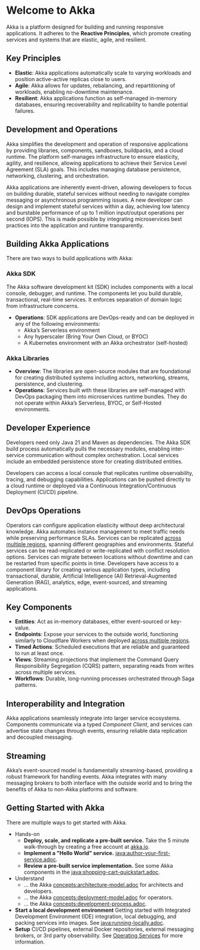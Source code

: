 # Welcome to Akka

Akka is a platform designed for building and running responsive applications. It adheres to the **Reactive Principles**, which promote creating services and systems that are elastic, agile, and resilient.

## Key Principles
* **Elastic**: Akka applications automatically scale to varying workloads and position active-active replicas close to users.
* **Agile**: Akka allows for updates, rebalancing, and repartitioning of workloads, enabling no-downtime maintenance.
* **Resilient**: Akka applications function as self-managed in-memory databases, ensuring recoverability and replicability to handle potential failures.

## Development and Operations
Akka simplifies the development and operation of responsive applications by providing libraries, components, sandboxes, buildpacks, and a cloud runtime. The platform self-manages infrastructure to ensure elasticity, agility, and resilience, allowing applications to achieve their Service Level Agreement (SLA) goals. This includes managing database persistence, networking, clustering, and orchestration.

Akka applications are inherently event-driven, allowing developers to focus on building durable, stateful services without needing to navigate complex messaging or asynchronous programming issues. A new developer can design and implement stateful services within a day, achieving low latency and burstable performance of up to 1 million input/output operations per second (IOPS). This is made possible by integrating microservices best practices into the application and runtime transparently.

## Building Akka Applications
There are two ways to build applications with Akka:

### Akka SDK
The Akka software development kit (SDK) includes components with a local console, debugger, and runtime. The components let you build durable, transactional, real-time services. It enforces separation of domain logic from infrastructure concerns.

* **Operations**: SDK applications are DevOps-ready and can be deployed in any of the following environments:
  * Akka’s Serverless environment
  * Any hyperscaler (Bring Your Own Cloud, or BYOC)
  * A Kubernetes environment with an Akka orchestrator (self-hosted)

### Akka Libraries
* **Overview**: The libraries are open-source modules that are foundational for creating distributed systems including actors, networking, streams, persistence, and clustering.
* **Operations**: Services built with these libraries are self-managed with DevOps packaging them into microservices runtime bundles. They do not operate within Akka’s Serverless, BYOC, or Self-Hosted environments.

## Developer Experience
Developers need only Java 21 and Maven as dependencies. The Akka SDK build process automatically pulls the necessary modules, enabling inter-service communication without complex orchestration. Local services include an embedded persistence store for creating distributed entities.

Developers can access a local console that replicates runtime observability, tracing, and debugging capabilities. Applications can be pushed directly to a cloud runtime or deployed via a Continuous Integration/Continuous Deployment (CI/CD) pipeline.

## DevOps Operations
Operators can configure application elasticity without deep architectural knowledge. Akka automates instance management to meet traffic needs while preserving performance SLAs. Services can be replicated [across multiple regions](concepts:multi-region.adoc), spanning different geographies and environments.
Stateful services can be read-replicated or write-replicated with conflict resolution options. Services can migrate between locations without downtime and can be restarted from specific points in time.
Developers have access to a component library for creating various application types, including transactional, durable, Artificial Intelligence (AI) Retrieval-Augmented Generation (RAG), analytics, edge, event-sourced, and streaming applications.

## Key Components
* **Entities**: Act as in-memory databases, either event-sourced or key-value.
* **Endpoints**: Expose your services to the outside world, functioning similarly to Cloudflare Workers when deployed [across multiple regions](concepts:multi-region.adoc).
* **Timed Actions**: Scheduled executions that are reliable and guaranteed to run at least once.
* **Views**: Streaming projections that implement the Command Query Responsibility Segregation (CQRS) pattern, separating reads from writes across multiple services.
* **Workflows**: Durable, long-running processes orchestrated through Saga patterns.

## Interoperability and Integration
Akka applications seamlessly integrate into larger service ecosystems. Components communicate via a typed _Component_ _Client_, and services can advertise state changes through events, ensuring reliable data replication and decoupled messaging.

## Streaming
Akka’s event-sourced model is fundamentally streaming-based, providing a robust framework for handling events. Akka integrates with many messaging brokers to both interface with the outside world and to bring the benefits of Akka to non-Akka platforms and software. 

## Getting Started with Akka
There are multiple ways to get started with Akka.

* Hands-on
  * **Deploy, scale, and replicate a pre-built service.** Take the 5 minute walk-through by creating a free account at [akka.io](https://console.akka.io/register).
  * **Implement a "Hello World" service.** [java:author-your-first-service.adoc](java:author-your-first-service.adoc).
  * **Review a pre-built service implementation.** See some Akka components in the [java:shopping-cart-quickstart.adoc](java:shopping-cart-quickstart.adoc).
* Understand
  * ... the Akka [concepts:architecture-model.adoc](concepts:architecture-model.adoc) for architects and developers.
  * ... the Akka [concepts:deployment-model.adoc](concepts:deployment-model.adoc) for operators.
  * ... the Akka [concepts:development-process.adoc](concepts:development-process.adoc).
* **Start a local development environment** Getting started with Integrated Development Environment (IDE) integration, local debugging, and packing services into images. See [java:running-locally.adoc](java:running-locally.adoc).
* **Setup** CI/CD pipelines, external Docker repositories, external messaging brokers, or 3rd party observability.
See [Operating Services](operations:index.adoc) for more information.
